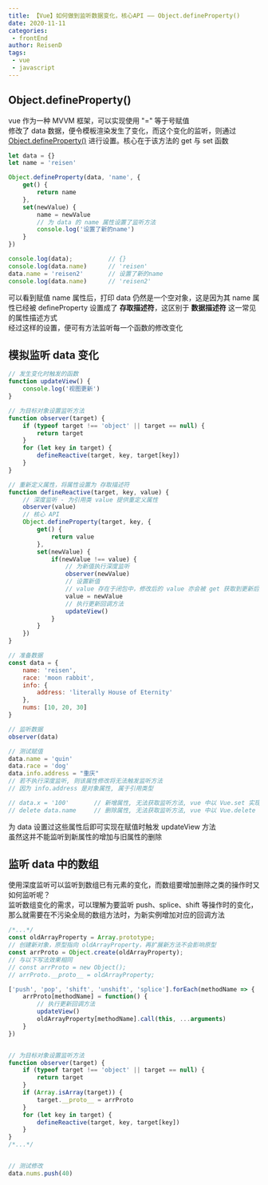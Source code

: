 ```yaml
---
title: 【Vue】如何做到监听数据变化，核心API —— Object.defineProperty()
date: 2020-11-11
categories:
 - frontEnd
author: ReisenD
tags:
 - vue
 - javascript
---
```


## Object.defineProperty()
vue 作为一种 MVVM 框架，可以实现使用 "=" 等于号赋值  
修改了 data 数据，便令模板渲染发生了变化，而这个变化的监听，则通过 [Object.defineProperty()](https://developer.mozilla.org/zh-CN/docs/Web/JavaScript/Reference/Global_Objects/Object/defineProperty) 进行设置。核心在于该方法的 get 与 set 函数

```js
let data = {}
let name = 'reisen'

Object.defineProperty(data, 'name', {
    get() {
        return name
    },
    set(newValue) {
        name = newValue
        // 为 data 的 name 属性设置了监听方法
        console.log('设置了新的name')
    }
})

console.log(data);          // {}
console.log(data.name)      // 'reisen'
data.name = 'reisen2'       // 设置了新的name
console.log(data.name)      // 'reisen2'
```

可以看到赋值 name 属性后，打印 data 仍然是一个空对象，这是因为其 name 属性已经被 defineProperty 设置成了 **存取描述符**，这区别于 **数据描述符** 这一常见的属性描述方式  
经过这样的设置，便可有方法监听每一个函数的修改变化

## 模拟监听 data 变化
```js
// 发生变化时触发的函数
function updateView() {
    console.log('视图更新')
}

// 为目标对象设置监听方法
function observer(target) {
    if (typeof target !== 'object' || target == null) {
        return target
    }
    for (let key in target) {
        defineReactive(target, key, target[key])
    }
}

// 重新定义属性，将属性设置为 存取描述符
function defineReactive(target, key, value) {
    // 深度监听 - 为引用类 value 提供重定义属性
    observer(value)
    // 核心 API
    Object.defineProperty(target, key, {
        get() {
            return value
        },
        set(newValue) {
            if(newValue !== value) {
                // 为新值执行深度监听
                observer(newValue)
                // 设置新值
                // value 存在于闭包中，修改后的 value 亦会被 get 获取到更新后的值
                value = newValue
                // 执行更新回调方法
                updateView()
            }
        }
    })
}

// 准备数据
const data = {
    name: 'reisen',
    race: 'moon rabbit',
    info: {
        address: 'literally House of Eternity'
    },
    nums: [10, 20, 30]
}

// 监听数据
observer(data)

// 测试赋值
data.name = 'quin'
data.race = 'dog'
data.info.address = "重庆"  
// 若不执行深度监听, 则该属性修改将无法触发监听方法
// 因为 info.address 是对象属性, 属于引用类型

// data.x = '100'       // 新增属性, 无法获取监听方法, vue 中以 Vue.set 实现
// delete data.name     // 删除属性, 无法获取监听方法, vue 中以 Vue.delete 实现
```

为 data 设置过这些属性后即可实现在赋值时触发 updateView 方法  
虽然这并不能监听到新属性的增加与旧属性的删除

## 监听 data 中的数组
使用深度监听可以监听到数组已有元素的变化，而数组要增加删除之类的操作时又如何监听呢？  
监听数组变化的需求，可以理解为要监听 push、splice、shift 等操作时的变化，那么就需要在不污染全局的数组方法时，为新实例增加对应的回调方法
```js
/*...*/
const oldArrayProperty = Array.prototype;
// 创建新对象，原型指向 oldArrayProperty，再扩展新方法不会影响原型
const arrProto = Object.create(oldArrayProperty);
// 与以下写法效果相同
// const arrProto = new Object();
// arrProto.__proto__ = oldArrayProperty;

['push', 'pop', 'shift', 'unshift', 'splice'].forEach(methodName => {
    arrProto[methodName] = function() {
        // 执行更新回调方法
        updateView()
        oldArrayProperty[methodName].call(this, ...arguments)
    }
})


// 为目标对象设置监听方法
function observer(target) {
    if (typeof target !== 'object' || target == null) {
        return target
    }
    if (Array.isArray(target)) {
        target.__proto__ = arrProto
    }
    for (let key in target) {
        defineReactive(target, key, target[key])
    }
}
/*...*/


// 测试修改
data.nums.push(40)
```